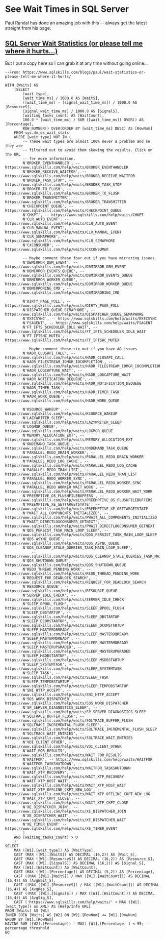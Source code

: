 ﻿# See Wait Times in SQL Server


Paul Randal has done an amazing job with this -- always get the latest straight from his page: 

## [SQL Server Wait Statistics (or please tell me where it hurts...)](https://www.sqlskills.com/blogs/paul/wait-statistics-or-please-tell-me-where-it-hurts/)


But I put a copy here so I can grab it at any time without going online...

	--From: https://www.sqlskills.com/blogs/paul/wait-statistics-or-please-tell-me-where-it-hurts/

	WITH [Waits] AS
		(SELECT
			[wait_type],
			[wait_time_ms] / 1000.0 AS [WaitS],
			([wait_time_ms] - [signal_wait_time_ms]) / 1000.0 AS [ResourceS],
			[signal_wait_time_ms] / 1000.0 AS [SignalS],
			[waiting_tasks_count] AS [WaitCount],
			100.0 * [wait_time_ms] / SUM ([wait_time_ms]) OVER() AS [Percentage],
			ROW_NUMBER() OVER(ORDER BY [wait_time_ms] DESC) AS [RowNum]
		FROM sys.dm_os_wait_stats
		WHERE [wait_type] NOT IN (
			-- These wait types are almost 100% never a problem and so they are
			-- filtered out to avoid them skewing the results. Click on the URL
			-- for more information.
			N'BROKER_EVENTHANDLER', -- https://www.sqlskills.com/help/waits/BROKER_EVENTHANDLER
			N'BROKER_RECEIVE_WAITFOR', -- https://www.sqlskills.com/help/waits/BROKER_RECEIVE_WAITFOR
			N'BROKER_TASK_STOP', -- https://www.sqlskills.com/help/waits/BROKER_TASK_STOP
			N'BROKER_TO_FLUSH', -- https://www.sqlskills.com/help/waits/BROKER_TO_FLUSH
			N'BROKER_TRANSMITTER', -- https://www.sqlskills.com/help/waits/BROKER_TRANSMITTER
			N'CHECKPOINT_QUEUE', -- https://www.sqlskills.com/help/waits/CHECKPOINT_QUEUE
			N'CHKPT', -- https://www.sqlskills.com/help/waits/CHKPT
			N'CLR_AUTO_EVENT', -- https://www.sqlskills.com/help/waits/CLR_AUTO_EVENT
			N'CLR_MANUAL_EVENT', -- https://www.sqlskills.com/help/waits/CLR_MANUAL_EVENT
			N'CLR_SEMAPHORE', -- https://www.sqlskills.com/help/waits/CLR_SEMAPHORE
			N'CXCONSUMER', -- https://www.sqlskills.com/help/waits/CXCONSUMER
	 
			-- Maybe comment these four out if you have mirroring issues
			N'DBMIRROR_DBM_EVENT', -- https://www.sqlskills.com/help/waits/DBMIRROR_DBM_EVENT
			N'DBMIRROR_EVENTS_QUEUE', -- https://www.sqlskills.com/help/waits/DBMIRROR_EVENTS_QUEUE
			N'DBMIRROR_WORKER_QUEUE', -- https://www.sqlskills.com/help/waits/DBMIRROR_WORKER_QUEUE
			N'DBMIRRORING_CMD', -- https://www.sqlskills.com/help/waits/DBMIRRORING_CMD
	 
			N'DIRTY_PAGE_POLL', -- https://www.sqlskills.com/help/waits/DIRTY_PAGE_POLL
			N'DISPATCHER_QUEUE_SEMAPHORE', -- https://www.sqlskills.com/help/waits/DISPATCHER_QUEUE_SEMAPHORE
			N'EXECSYNC', -- https://www.sqlskills.com/help/waits/EXECSYNC
			N'FSAGENT', -- https://www.sqlskills.com/help/waits/FSAGENT
			N'FT_IFTS_SCHEDULER_IDLE_WAIT', -- https://www.sqlskills.com/help/waits/FT_IFTS_SCHEDULER_IDLE_WAIT
			N'FT_IFTSHC_MUTEX', -- https://www.sqlskills.com/help/waits/FT_IFTSHC_MUTEX
	 
			-- Maybe comment these six out if you have AG issues
			N'HADR_CLUSAPI_CALL', -- https://www.sqlskills.com/help/waits/HADR_CLUSAPI_CALL
			N'HADR_FILESTREAM_IOMGR_IOCOMPLETION', -- https://www.sqlskills.com/help/waits/HADR_FILESTREAM_IOMGR_IOCOMPLETION
			N'HADR_LOGCAPTURE_WAIT', -- https://www.sqlskills.com/help/waits/HADR_LOGCAPTURE_WAIT
			N'HADR_NOTIFICATION_DEQUEUE', -- https://www.sqlskills.com/help/waits/HADR_NOTIFICATION_DEQUEUE
			N'HADR_TIMER_TASK', -- https://www.sqlskills.com/help/waits/HADR_TIMER_TASK
			N'HADR_WORK_QUEUE', -- https://www.sqlskills.com/help/waits/HADR_WORK_QUEUE
	 
			N'KSOURCE_WAKEUP', -- https://www.sqlskills.com/help/waits/KSOURCE_WAKEUP
			N'LAZYWRITER_SLEEP', -- https://www.sqlskills.com/help/waits/LAZYWRITER_SLEEP
			N'LOGMGR_QUEUE', -- https://www.sqlskills.com/help/waits/LOGMGR_QUEUE
			N'MEMORY_ALLOCATION_EXT', -- https://www.sqlskills.com/help/waits/MEMORY_ALLOCATION_EXT
			N'ONDEMAND_TASK_QUEUE', -- https://www.sqlskills.com/help/waits/ONDEMAND_TASK_QUEUE
			N'PARALLEL_REDO_DRAIN_WORKER', -- https://www.sqlskills.com/help/waits/PARALLEL_REDO_DRAIN_WORKER
			N'PARALLEL_REDO_LOG_CACHE', -- https://www.sqlskills.com/help/waits/PARALLEL_REDO_LOG_CACHE
			N'PARALLEL_REDO_TRAN_LIST', -- https://www.sqlskills.com/help/waits/PARALLEL_REDO_TRAN_LIST
			N'PARALLEL_REDO_WORKER_SYNC', -- https://www.sqlskills.com/help/waits/PARALLEL_REDO_WORKER_SYNC
			N'PARALLEL_REDO_WORKER_WAIT_WORK', -- https://www.sqlskills.com/help/waits/PARALLEL_REDO_WORKER_WAIT_WORK
			N'PREEMPTIVE_OS_FLUSHFILEBUFFERS', -- https://www.sqlskills.com/help/waits/PREEMPTIVE_OS_FLUSHFILEBUFFERS 
			N'PREEMPTIVE_XE_GETTARGETSTATE', -- https://www.sqlskills.com/help/waits/PREEMPTIVE_XE_GETTARGETSTATE
			N'PWAIT_ALL_COMPONENTS_INITIALIZED', -- https://www.sqlskills.com/help/waits/PWAIT_ALL_COMPONENTS_INITIALIZED
			N'PWAIT_DIRECTLOGCONSUMER_GETNEXT', -- https://www.sqlskills.com/help/waits/PWAIT_DIRECTLOGCONSUMER_GETNEXT
			N'QDS_PERSIST_TASK_MAIN_LOOP_SLEEP', -- https://www.sqlskills.com/help/waits/QDS_PERSIST_TASK_MAIN_LOOP_SLEEP
			N'QDS_ASYNC_QUEUE', -- https://www.sqlskills.com/help/waits/QDS_ASYNC_QUEUE
			N'QDS_CLEANUP_STALE_QUERIES_TASK_MAIN_LOOP_SLEEP',
				-- https://www.sqlskills.com/help/waits/QDS_CLEANUP_STALE_QUERIES_TASK_MAIN_LOOP_SLEEP
			N'QDS_SHUTDOWN_QUEUE', -- https://www.sqlskills.com/help/waits/QDS_SHUTDOWN_QUEUE
			N'REDO_THREAD_PENDING_WORK', -- https://www.sqlskills.com/help/waits/REDO_THREAD_PENDING_WORK
			N'REQUEST_FOR_DEADLOCK_SEARCH', -- https://www.sqlskills.com/help/waits/REQUEST_FOR_DEADLOCK_SEARCH
			N'RESOURCE_QUEUE', -- https://www.sqlskills.com/help/waits/RESOURCE_QUEUE
			N'SERVER_IDLE_CHECK', -- https://www.sqlskills.com/help/waits/SERVER_IDLE_CHECK
			N'SLEEP_BPOOL_FLUSH', -- https://www.sqlskills.com/help/waits/SLEEP_BPOOL_FLUSH
			N'SLEEP_DBSTARTUP', -- https://www.sqlskills.com/help/waits/SLEEP_DBSTARTUP
			N'SLEEP_DCOMSTARTUP', -- https://www.sqlskills.com/help/waits/SLEEP_DCOMSTARTUP
			N'SLEEP_MASTERDBREADY', -- https://www.sqlskills.com/help/waits/SLEEP_MASTERDBREADY
			N'SLEEP_MASTERMDREADY', -- https://www.sqlskills.com/help/waits/SLEEP_MASTERMDREADY
			N'SLEEP_MASTERUPGRADED', -- https://www.sqlskills.com/help/waits/SLEEP_MASTERUPGRADED
			N'SLEEP_MSDBSTARTUP', -- https://www.sqlskills.com/help/waits/SLEEP_MSDBSTARTUP
			N'SLEEP_SYSTEMTASK', -- https://www.sqlskills.com/help/waits/SLEEP_SYSTEMTASK
			N'SLEEP_TASK', -- https://www.sqlskills.com/help/waits/SLEEP_TASK
			N'SLEEP_TEMPDBSTARTUP', -- https://www.sqlskills.com/help/waits/SLEEP_TEMPDBSTARTUP
			N'SNI_HTTP_ACCEPT', -- https://www.sqlskills.com/help/waits/SNI_HTTP_ACCEPT
			N'SOS_WORK_DISPATCHER', -- https://www.sqlskills.com/help/waits/SOS_WORK_DISPATCHER
			N'SP_SERVER_DIAGNOSTICS_SLEEP', -- https://www.sqlskills.com/help/waits/SP_SERVER_DIAGNOSTICS_SLEEP
			N'SQLTRACE_BUFFER_FLUSH', -- https://www.sqlskills.com/help/waits/SQLTRACE_BUFFER_FLUSH
			N'SQLTRACE_INCREMENTAL_FLUSH_SLEEP', -- https://www.sqlskills.com/help/waits/SQLTRACE_INCREMENTAL_FLUSH_SLEEP
			N'SQLTRACE_WAIT_ENTRIES', -- https://www.sqlskills.com/help/waits/SQLTRACE_WAIT_ENTRIES
			N'VDI_CLIENT_OTHER', -- https://www.sqlskills.com/help/waits/VDI_CLIENT_OTHER
			N'WAIT_FOR_RESULTS', -- https://www.sqlskills.com/help/waits/WAIT_FOR_RESULTS
			N'WAITFOR', -- https://www.sqlskills.com/help/waits/WAITFOR
			N'WAITFOR_TASKSHUTDOWN', -- https://www.sqlskills.com/help/waits/WAITFOR_TASKSHUTDOWN
			N'WAIT_XTP_RECOVERY', -- https://www.sqlskills.com/help/waits/WAIT_XTP_RECOVERY
			N'WAIT_XTP_HOST_WAIT', -- https://www.sqlskills.com/help/waits/WAIT_XTP_HOST_WAIT
			N'WAIT_XTP_OFFLINE_CKPT_NEW_LOG', -- https://www.sqlskills.com/help/waits/WAIT_XTP_OFFLINE_CKPT_NEW_LOG
			N'WAIT_XTP_CKPT_CLOSE', -- https://www.sqlskills.com/help/waits/WAIT_XTP_CKPT_CLOSE
			N'XE_DISPATCHER_JOIN', -- https://www.sqlskills.com/help/waits/XE_DISPATCHER_JOIN
			N'XE_DISPATCHER_WAIT', -- https://www.sqlskills.com/help/waits/XE_DISPATCHER_WAIT
			N'XE_TIMER_EVENT' -- https://www.sqlskills.com/help/waits/XE_TIMER_EVENT
			)
		AND [waiting_tasks_count] > 0
		)
	SELECT
		MAX ([W1].[wait_type]) AS [WaitType],
		CAST (MAX ([W1].[WaitS]) AS DECIMAL (16,2)) AS [Wait_S],
		CAST (MAX ([W1].[ResourceS]) AS DECIMAL (16,2)) AS [Resource_S],
		CAST (MAX ([W1].[SignalS]) AS DECIMAL (16,2)) AS [Signal_S],
		MAX ([W1].[WaitCount]) AS [WaitCount],
		CAST (MAX ([W1].[Percentage]) AS DECIMAL (5,2)) AS [Percentage],
		CAST ((MAX ([W1].[WaitS]) / MAX ([W1].[WaitCount])) AS DECIMAL (16,4)) AS [AvgWait_S],
		CAST ((MAX ([W1].[ResourceS]) / MAX ([W1].[WaitCount])) AS DECIMAL (16,4)) AS [AvgRes_S],
		CAST ((MAX ([W1].[SignalS]) / MAX ([W1].[WaitCount])) AS DECIMAL (16,4)) AS [AvgSig_S],
		CAST ('https://www.sqlskills.com/help/waits/' + MAX ([W1].[wait_type]) as XML) AS [Help/Info URL]
	FROM [Waits] AS [W1]
	INNER JOIN [Waits] AS [W2] ON [W2].[RowNum] <= [W1].[RowNum]
	GROUP BY [W1].[RowNum]
	HAVING SUM ([W2].[Percentage]) - MAX( [W1].[Percentage] ) < 95; -- percentage threshold
	GO
